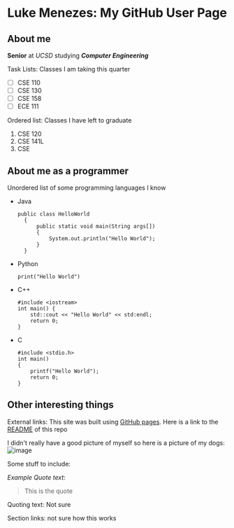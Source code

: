 # Luke Menezes: My GitHub User Page

## About me
**Senior** at *UCSD* studying ***Computer Engineering***

Task Lists: Classes I am taking this quarter
- [ ] CSE 110
- [ ] CSE 130
- [ ] CSE 158
- [ ] ECE 111

Ordered list: Classes I have left to graduate
1. CSE 120
2. CSE 141L
3. CSE 

## About me as a programmer
Unordered list of some programming languages I know
- Java
  ```
  public class HelloWorld
    {
        public static void main(String args[])
        {
            System.out.println("Hello World");
        }
    }
  ```
- Python
  ```
  print("Hello World")
  ```
- C++
  ```
  #include <iostream>
  int main() {
      std::cout << "Hello World" << std:endl;
      return 0;
  }
  ```
- C
  ```
  #include <stdio.h>
  int main()
  {
      printf("Hello World");
      return 0;
  }
  ```

## Other interesting things
External links: This site was built using [GitHub pages](https://pages.github.com/).
Here is a link to the [README](./README.md) of this repo

I didn't really have a good picture of myself so here is a picture of my dogs:
![image](https:/myoctocat.com/assets/images/base-octocat.svg)


Some stuff to include:

*Example Quote text:*
> This is the quote

Quoting text: Not sure


Section links: not sure how this works
